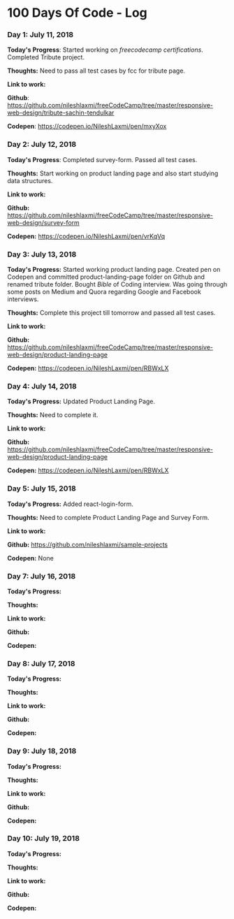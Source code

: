 # 100 Days Of Code - Log

### Day 1: July 11, 2018 

**Today's Progress**: Started working on *freecodecamp certifications*. Completed Tribute project.

**Thoughts:**  Need to pass all test cases by fcc for tribute page.

**Link to work:**

**Github**: https://github.com/nileshlaxmi/freeCodeCamp/tree/master/responsive-web-design/tribute-sachin-tendulkar

**Codepen**: https://codepen.io/NileshLaxmi/pen/mxyXox

### Day 2: July 12, 2018 

**Today's Progress**: Completed survey-form. Passed all test cases.

**Thoughts:** Start working on product landing page and also start studying data structures.

**Link to work:**

**Github:** https://github.com/nileshlaxmi/freeCodeCamp/tree/master/responsive-web-design/survey-form

**Codepen:** https://codepen.io/NileshLaxmi/pen/vrKqVq


### Day 3: July 13, 2018 

**Today's Progress:** Started working product landing page. Created pen on Codepen and committed product-landing-page folder on Github and renamed tribute folder. Bought *Bible* of Coding interview. Was going through some posts on Medium and Quora regarding Google and Facebook interviews.

**Thoughts:** Complete this project till tomorrow and passed all test cases. 

**Link to work:**

**Github:** https://github.com/nileshlaxmi/freeCodeCamp/tree/master/responsive-web-design/product-landing-page

**Codepen:** https://codepen.io/NileshLaxmi/pen/RBWxLX

### Day 4: July 14, 2018 

**Today's Progress:** Updated Product Landing Page.

**Thoughts:** Need to complete it. 

**Link to work:**

**Github:** https://github.com/nileshlaxmi/freeCodeCamp/tree/master/responsive-web-design/product-landing-page

**Codepen:** https://codepen.io/NileshLaxmi/pen/RBWxLX

### Day 5: July 15, 2018 

**Today's Progress:** Added react-login-form.

**Thoughts:** Need to complete Product Landing Page and Survey Form. 

**Link to work:**

**Github:** https://github.com/nileshlaxmi/sample-projects

**Codepen:** None

### Day 7: July 16, 2018 

**Today's Progress:** 

**Thoughts:**   

**Link to work:**

**Github:**

**Codepen:**

### Day 8: July 17, 2018 

**Today's Progress:** 

**Thoughts:**   

**Link to work:**

**Github:**

**Codepen:**

### Day 9: July 18, 2018 

**Today's Progress:** 

**Thoughts:**   

**Link to work:**

**Github:**

**Codepen:**

### Day 10: July 19, 2018 

**Today's Progress:** 

**Thoughts:**   

**Link to work:**

**Github:**

**Codepen:**
